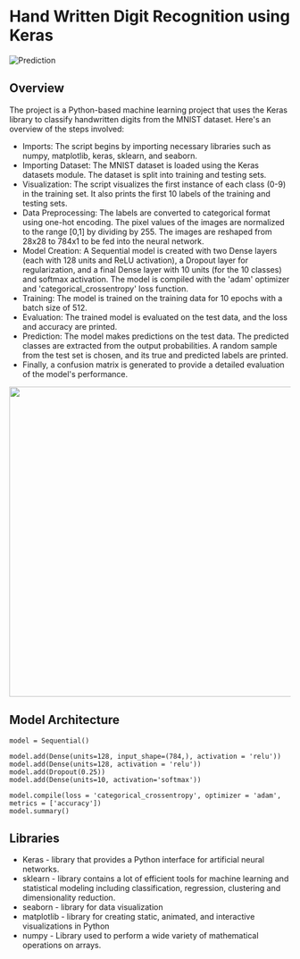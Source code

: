 # Hand Written Digit Recognition using Keras

![Prediction](https://github.com/omrusman/Hand-Written-Digit-Recognition/assets/87089227/bf379846-7895-4c9c-b256-6413b60da8ea)

## Overview
The project is a Python-based machine learning project that uses the Keras library to classify handwritten digits from the MNIST dataset.
Here's an overview of the steps involved:
- Imports: The script begins by importing necessary libraries such as numpy, matplotlib, keras, sklearn, and seaborn.
- Importing Dataset: The MNIST dataset is loaded using the Keras datasets module. The dataset is split into training and testing sets.
- Visualization: The script visualizes the first instance of each class (0-9) in the training set. It also prints the first 10 labels of the training and testing sets.
- Data Preprocessing: The labels are converted to categorical format using one-hot encoding. The pixel values of the images are normalized to the range [0,1] by dividing by 255. The images are reshaped from 28x28 to 784x1 to be fed into the neural network.
- Model Creation: A Sequential model is created with two Dense layers (each with 128 units and ReLU activation), a Dropout layer for regularization, and a final Dense layer with 10 units (for the 10 classes) and softmax activation. The model is compiled with the 'adam' optimizer and 'categorical_crossentropy' loss function.
- Training: The model is trained on the training data for 10 epochs with a batch size of 512.
- Evaluation: The trained model is evaluated on the test data, and the loss and accuracy are printed.
- Prediction: The model makes predictions on the test data. The predicted classes are extracted from the output probabilities. A random sample from the test set is chosen, and its true and predicted labels are printed.
- Finally, a confusion matrix is generated to provide a detailed evaluation of the model's performance.

<p align="center">
  <img width="746" height="555" src=https://github.com/omrusman/Hand-Written-Digit-Recognition/assets/87089227/4109fcf0-d7aa-415e-a8e4-6c048c14481d>
</p>


## Model Architecture
```
model = Sequential()

model.add(Dense(units=128, input_shape=(784,), activation = 'relu'))
model.add(Dense(units=128, activation = 'relu'))
model.add(Dropout(0.25))
model.add(Dense(units=10, activation='softmax'))

model.compile(loss = 'categorical_crossentropy', optimizer = 'adam', metrics = ['accuracy'])
model.summary()
```

## Libraries
- Keras - library that provides a Python interface for artificial neural networks.
- sklearn - library contains a lot of efficient tools for machine learning and statistical modeling including classification, regression, clustering and dimensionality reduction.
- seaborn - library for data visualization
- matplotlib - library for creating static, animated, and interactive visualizations in Python
- numpy - Library used to perform a wide variety of mathematical operations on arrays.
